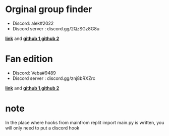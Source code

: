 
# Orginal group finder

* Discord: alek#2022
* Discord server : discord.gg/2QzSGz8G8u


 [**link**](https://replit.com/@AleksGroupFinder/AleksGroupFinder) and [**github 1**](https://github.com/Alektherblxdev/Roblox-Group-Finder),[**github 2**](https://github.com/Alektherblxdev/Roblox-Group-Finder/tree/fan-edit)
 

# Fan edition

* Discord: Veba#9489
* Discord server : discord.gg/znj8bRXZrc

[**link**](https://replit.com/@yunusbayrak/AleksGroupFinderV2?v=1) and [**github 1**](https://github.com/Alektherblxdev/Roblox-Group-Finder/tree/fan-edit),[**github 2**](https://github.com/Vebaisback/GroupFinder/tree/main)

# note
In the place where hooks from mainfrom replit import main.py is written, you will only need to put a discord hook
